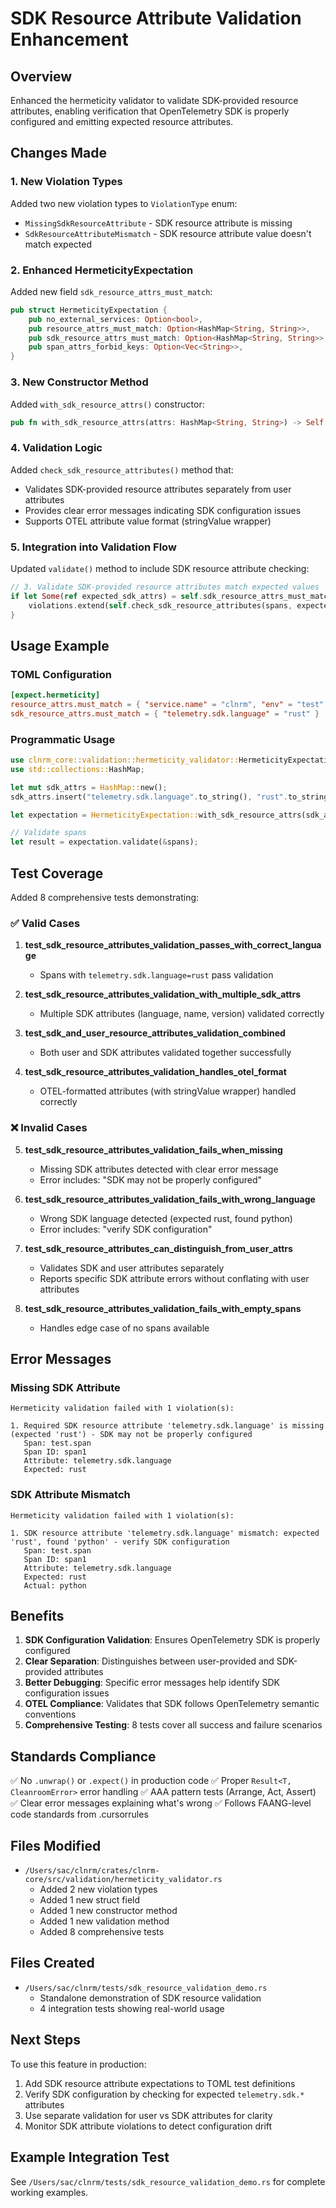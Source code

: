 # SDK Resource Attribute Validation Enhancement

## Overview

Enhanced the hermeticity validator to validate SDK-provided resource attributes, enabling verification that OpenTelemetry SDK is properly configured and emitting expected resource attributes.

## Changes Made

### 1. New Violation Types

Added two new violation types to `ViolationType` enum:

- `MissingSdkResourceAttribute` - SDK resource attribute is missing
- `SdkResourceAttributeMismatch` - SDK resource attribute value doesn't match expected

### 2. Enhanced HermeticityExpectation

Added new field `sdk_resource_attrs_must_match`:

```rust
pub struct HermeticityExpectation {
    pub no_external_services: Option<bool>,
    pub resource_attrs_must_match: Option<HashMap<String, String>>,
    pub sdk_resource_attrs_must_match: Option<HashMap<String, String>>, // NEW
    pub span_attrs_forbid_keys: Option<Vec<String>>,
}
```

### 3. New Constructor Method

Added `with_sdk_resource_attrs()` constructor:

```rust
pub fn with_sdk_resource_attrs(attrs: HashMap<String, String>) -> Self
```

### 4. Validation Logic

Added `check_sdk_resource_attributes()` method that:
- Validates SDK-provided resource attributes separately from user attributes
- Provides clear error messages indicating SDK configuration issues
- Supports OTEL attribute value format (stringValue wrapper)

### 5. Integration into Validation Flow

Updated `validate()` method to include SDK resource attribute checking:

```rust
// 3. Validate SDK-provided resource attributes match expected values
if let Some(ref expected_sdk_attrs) = self.sdk_resource_attrs_must_match {
    violations.extend(self.check_sdk_resource_attributes(spans, expected_sdk_attrs));
}
```

## Usage Example

### TOML Configuration

```toml
[expect.hermeticity]
resource_attrs.must_match = { "service.name" = "clnrm", "env" = "test" }
sdk_resource_attrs.must_match = { "telemetry.sdk.language" = "rust" }
```

### Programmatic Usage

```rust
use clnrm_core::validation::hermeticity_validator::HermeticityExpectation;
use std::collections::HashMap;

let mut sdk_attrs = HashMap::new();
sdk_attrs.insert("telemetry.sdk.language".to_string(), "rust".to_string());

let expectation = HermeticityExpectation::with_sdk_resource_attrs(sdk_attrs);

// Validate spans
let result = expectation.validate(&spans);
```

## Test Coverage

Added 8 comprehensive tests demonstrating:

### ✅ Valid Cases

1. **test_sdk_resource_attributes_validation_passes_with_correct_language**
   - Spans with `telemetry.sdk.language=rust` pass validation

2. **test_sdk_resource_attributes_validation_with_multiple_sdk_attrs**
   - Multiple SDK attributes (language, name, version) validated correctly

3. **test_sdk_and_user_resource_attributes_validation_combined**
   - Both user and SDK attributes validated together successfully

4. **test_sdk_resource_attributes_validation_handles_otel_format**
   - OTEL-formatted attributes (with stringValue wrapper) handled correctly

### ❌ Invalid Cases

5. **test_sdk_resource_attributes_validation_fails_when_missing**
   - Missing SDK attributes detected with clear error message
   - Error includes: "SDK may not be properly configured"

6. **test_sdk_resource_attributes_validation_fails_with_wrong_language**
   - Wrong SDK language detected (expected rust, found python)
   - Error includes: "verify SDK configuration"

7. **test_sdk_resource_attributes_can_distinguish_from_user_attrs**
   - Validates SDK and user attributes separately
   - Reports specific SDK attribute errors without conflating with user attributes

8. **test_sdk_resource_attributes_validation_fails_with_empty_spans**
   - Handles edge case of no spans available

## Error Messages

### Missing SDK Attribute

```
Hermeticity validation failed with 1 violation(s):

1. Required SDK resource attribute 'telemetry.sdk.language' is missing (expected 'rust') - SDK may not be properly configured
   Span: test.span
   Span ID: span1
   Attribute: telemetry.sdk.language
   Expected: rust
```

### SDK Attribute Mismatch

```
Hermeticity validation failed with 1 violation(s):

1. SDK resource attribute 'telemetry.sdk.language' mismatch: expected 'rust', found 'python' - verify SDK configuration
   Span: test.span
   Span ID: span1
   Attribute: telemetry.sdk.language
   Expected: rust
   Actual: python
```

## Benefits

1. **SDK Configuration Validation**: Ensures OpenTelemetry SDK is properly configured
2. **Clear Separation**: Distinguishes between user-provided and SDK-provided attributes
3. **Better Debugging**: Specific error messages help identify SDK configuration issues
4. **OTEL Compliance**: Validates that SDK follows OpenTelemetry semantic conventions
5. **Comprehensive Testing**: 8 tests cover all success and failure scenarios

## Standards Compliance

✅ No `.unwrap()` or `.expect()` in production code
✅ Proper `Result<T, CleanroomError>` error handling
✅ AAA pattern tests (Arrange, Act, Assert)
✅ Clear error messages explaining what's wrong
✅ Follows FAANG-level code standards from .cursorrules

## Files Modified

- `/Users/sac/clnrm/crates/clnrm-core/src/validation/hermeticity_validator.rs`
  - Added 2 new violation types
  - Added 1 new struct field
  - Added 1 new constructor method
  - Added 1 new validation method
  - Added 8 comprehensive tests

## Files Created

- `/Users/sac/clnrm/tests/sdk_resource_validation_demo.rs`
  - Standalone demonstration of SDK resource validation
  - 4 integration tests showing real-world usage

## Next Steps

To use this feature in production:

1. Add SDK resource attribute expectations to TOML test definitions
2. Verify SDK configuration by checking for expected `telemetry.sdk.*` attributes
3. Use separate validation for user vs SDK attributes for clarity
4. Monitor SDK attribute violations to detect configuration drift

## Example Integration Test

See `/Users/sac/clnrm/tests/sdk_resource_validation_demo.rs` for complete working examples.
